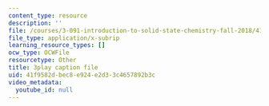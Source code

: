 ```yaml
---
content_type: resource
description: ''
file: /courses/3-091-introduction-to-solid-state-chemistry-fall-2018/41f9582dbec8e924e2d33c4657892b3c_ZSv_gYLBi8E.srt
file_type: application/x-subrip
learning_resource_types: []
ocw_type: OCWFile
resourcetype: Other
title: 3play caption file
uid: 41f9582d-bec8-e924-e2d3-3c4657892b3c
video_metadata:
  youtube_id: null
---
```


